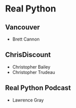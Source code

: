 # Real Python


## Vancouver
- Brett Cannon


## ChrisDiscount
- Christopher Bailey
- Christopher Trudeau


## Real Python Podcast
- Lawrence Gray

